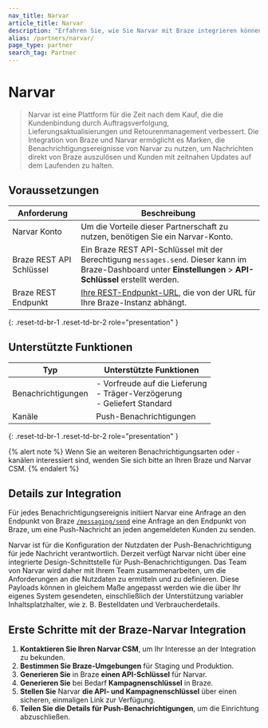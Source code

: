 ```yaml
---
nav_title: Narvar
article_title: Narvar
description: "Erfahren Sie, wie Sie Narvar mit Braze integrieren können."
alias: /partners/narvar/
page_type: partner
search_tag: Partner
---
```


# Narvar

> Narvar ist eine Plattform für die Zeit nach dem Kauf, die die Kundenbindung durch Auftragsverfolgung, Lieferungsaktualisierungen und Retourenmanagement verbessert. Die Integration von Braze und Narvar ermöglicht es Marken, die Benachrichtigungsereignisse von Narvar zu nutzen, um Nachrichten direkt von Braze auszulösen und Kunden mit zeitnahen Updates auf dem Laufenden zu halten.

## Voraussetzungen

| Anforderung           | Beschreibung                                                                                   |
|-----------------------|-----------------------------------------------------------------------------------------------|
| Narvar Konto        | Um die Vorteile dieser Partnerschaft zu nutzen, benötigen Sie ein Narvar-Konto.                           |
| Braze REST API Schlüssel    | Ein Braze REST API-Schlüssel mit der Berechtigung `messages.send`. Dieser kann im Braze-Dashboard unter **Einstellungen** > **API-Schlüssel** erstellt werden.                                            |
| Braze REST Endpunkt   | [Ihre REST-Endpunkt-URL]({{site.baseurl}}/developer_guide/rest_api/basics/#endpoints), die von der URL für Ihre Braze-Instanz abhängt.         |
{: .reset-td-br-1 .reset-td-br-2 role="presentation" }

## Unterstützte Funktionen

|Typ|Unterstützte Funktionen|
|-------|----------|
| Benachrichtigungen | \- Vorfreude auf die Lieferung<br>\- Träger-Verzögerung<br>\- Geliefert Standard |
| Kanäle | Push-Benachrichtigungen |
{: .reset-td-br-1 .reset-td-br-2 role="presentation" }

{% alert note %}
Wenn Sie an weiteren Benachrichtigungsarten oder -kanälen interessiert sind, wenden Sie sich bitte an Ihren Braze und Narvar CSM.
{% endalert %}

## Details zur Integration

Für jedes Benachrichtigungsereignis initiiert Narvar eine Anfrage an den Endpunkt von Braze [`/messaging/send`]({{site.baseurl}}/api/endpoints/messaging) eine Anfrage an den Endpunkt von Braze, um eine Push-Nachricht an jeden angemeldeten Kunden zu senden.

Narvar ist für die Konfiguration der Nutzdaten der Push-Benachrichtigung für jede Nachricht verantwortlich. Derzeit verfügt Narvar nicht über eine integrierte Design-Schnittstelle für Push-Benachrichtigungen. Das Team von Narvar wird daher mit Ihrem Team zusammenarbeiten, um die Anforderungen an die Nutzdaten zu ermitteln und zu definieren. Diese Payloads können in gleichem Maße angepasst werden wie die über Ihr eigenes System gesendeten, einschließlich der Unterstützung variabler Inhaltsplatzhalter, wie z. B. Bestelldaten und Verbraucherdetails.

## Erste Schritte mit der Braze-Narvar Integration

1. **Kontaktieren Sie Ihren Narvar CSM**, um Ihr Interesse an der Integration zu bekunden.
2. **Bestimmen Sie Braze-Umgebungen** für Staging und Produktion.
3. **Generieren Sie** in Braze **einen API-Schlüssel** für Narvar.
4. **Generieren Sie** bei Bedarf **Kampagnenschlüssel** in Braze.
5. **Stellen Sie** Narvar **die API- und Kampagnenschlüssel** über einen sicheren, einmaligen Link zur Verfügung.
6. **Teilen Sie die Details für Push-Benachrichtigungen**, um die Einrichtung abzuschließen.
